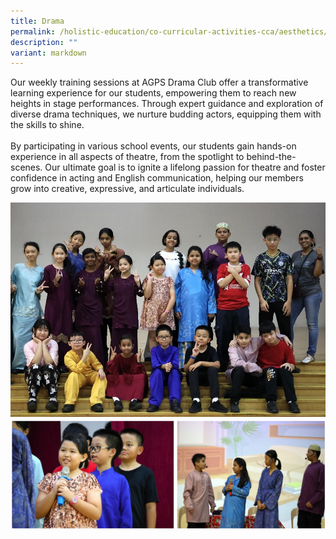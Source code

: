 ```yaml
---
title: Drama
permalink: /holistic-education/co-curricular-activities-cca/aesthetics/drama/
description: ""
variant: markdown
---
```

Our weekly training sessions at AGPS Drama Club offer a transformative learning experience for our students, empowering them to reach new heights in stage performances. Through expert guidance and exploration of diverse drama techniques, we nurture budding actors, equipping them with the skills to shine. <br><br>
By participating in various school events, our students gain hands-on experience in all aspects of theatre, from the spotlight to behind-the-scenes. Our ultimate goal is to ignite a lifelong passion for theatre and foster confidence in acting and English communication, helping our members grow into creative, expressive, and articulate individuals.

![Drama Club](/images/CCA/Aesthetics/Drama/Drama_Club_1.jpg)
![Drama Club](/images/CCA/Aesthetics/Drama/Drama_Club_2.jpg)